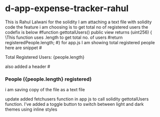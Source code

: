 # d-app-expense-tracker-rahul
This is Rahul Lalwani
for the solidity I am attaching a text file with solidity code
the feature i am choosing is to get total no of registered users the codefix is below
 #function gettotalUsers() public view returns (uint256) { \\This function uses .length to get total no. of users
    #return registeredPeople.length;
    #}
    for app.js I am showing total registered people
    here are snippet
    #<p>Total Registered Users: {people.length}</p>
    also added a header
    #<h3>People ({people.length} registered)</h3>
    i am saving copy of the file as a text file
   
update added fetchusers function in app js to call solidity gettotalUsers function.
I’ve added a toggle button to switch between light and dark themes using inline styles

